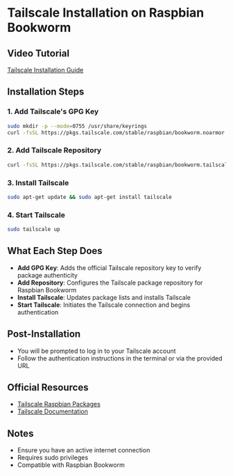 
# Tailscale Installation on Raspbian Bookworm

## Video Tutorial
[Tailscale Installation Guide](https://www.youtube.com/watch?v=YTjYXii4WzI)

## Installation Steps

### 1. Add Tailscale's GPG Key
```bash
sudo mkdir -p --mode=0755 /usr/share/keyrings
curl -fsSL https://pkgs.tailscale.com/stable/raspbian/bookworm.noarmor.gpg | sudo tee /usr/share/keyrings/tailscale-archive-keyring.gpg >/dev/null
```

### 2. Add Tailscale Repository
```bash
curl -fsSL https://pkgs.tailscale.com/stable/raspbian/bookworm.tailscale-keyring.list | sudo tee /etc/apt/sources.list.d/tailscale.list
```

### 3. Install Tailscale
```bash
sudo apt-get update && sudo apt-get install tailscale
```

### 4. Start Tailscale
```bash
sudo tailscale up
```

## What Each Step Does

- **Add GPG Key**: Adds the official Tailscale repository key to verify package authenticity
- **Add Repository**: Configures the Tailscale package repository for Raspbian Bookworm
- **Install Tailscale**: Updates package lists and installs Tailscale
- **Start Tailscale**: Initiates the Tailscale connection and begins authentication

## Post-Installation

- You will be prompted to log in to your Tailscale account
- Follow the authentication instructions in the terminal or via the provided URL

## Official Resources

- [Tailscale Raspbian Packages](https://pkgs.tailscale.com/stable/#raspbian-bookworm)
- [Tailscale Documentation](https://tailscale.com/kb/installation)

## Notes

- Ensure you have an active internet connection
- Requires sudo privileges
- Compatible with Raspbian Bookworm